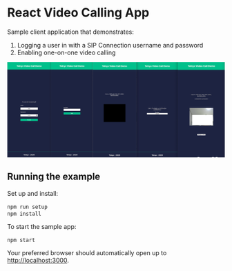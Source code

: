 # React Video Calling App

Sample client application that demonstrates:

1. Logging a user in with a SIP Connection username and password
2. Enabling one-on-one video calling

![Web Dialer](./react-video-screenshot.png)

## Running the example

Set up and install:

```
npm run setup
npm install
```

To start the sample app:

```
npm start
```

Your preferred browser should automatically open up to <http://localhost:3000>.
